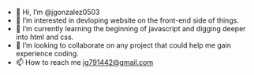 - 👋 Hi, I’m @jgonzalez0503
- 👀 I’m interested in devloping website on the front-end side of things.
- 🌱 I’m currently learning the beginning of javascript and digging deeper into html and css.
- 💞️ I’m looking to collaborate on any project that could help me gain experience coding.
- 📫 How to reach me jg791442@gmail.com

<!---
jgonzalez0503/jgonzalez0503 is a ✨ special ✨ repository because its `README.md` (this file) appears on your GitHub profile.
You can click the Preview link to take a look at your changes.
--->
